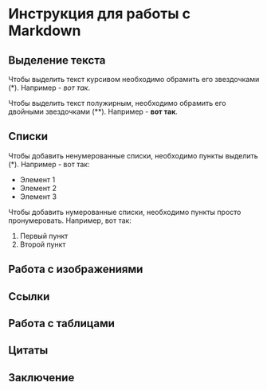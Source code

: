 # Инструкция для работы с Markdown

## Выделение текста

Чтобы выделить текст курсивом необходимо обрамить его звездочками (*). Например - *вот так*.

Чтобы выделить текст полужирным, необходимо обрамить его двойными звездочками (**). Например - **вот так**.

## Списки

Чтобы добавить ненумерованные списки, необходимо пункты выделить (*). Например - вот так:
* Элемент 1
* Элемент 2
* Элемент 3

Чтобы добавить нумерованные списки, необходимо пункты просто пронумеровать. Например, вот так:
1. Первый пункт
2. Второй пункт
## Работа с изображениями

## Cсылки

## Работа с таблицами

## Цитаты

## Заключение